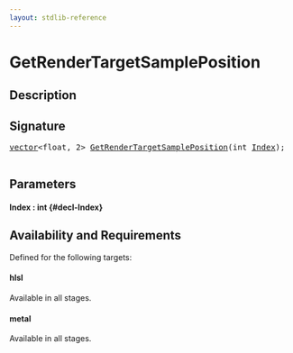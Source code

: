 ```yaml
---
layout: stdlib-reference
---
```


# GetRenderTargetSamplePosition

## Description





## Signature 

<pre>
<a href="/stdlib-reference/types/vector/index" class="code_type">vector</a>&lt;<span class="code_keyword">float</span>, 2&gt; <a href="/stdlib-reference/global-decls/GetRenderTargetSamplePosition">GetRenderTargetSamplePosition</a>(<span class="code_keyword">int</span> <a href="/stdlib-reference/global-decls/GetRenderTargetSamplePosition#decl-Index" class="code_param">Index</a>);

</pre>

## Parameters

#### Index  : int {#decl-Index}

## Availability and Requirements

Defined for the following targets:

#### hlsl
Available in all stages.

#### metal
Available in all stages.



